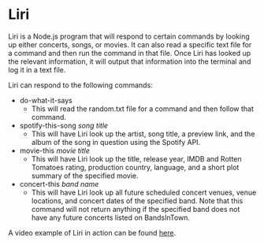 # Liri

Liri is a Node.js program that will respond to certain commands by looking up either concerts, songs, or movies. It can also read a specific text file for a command and then run the command in that file. Once Liri has looked up the relevant information, it will output that information into the terminal and log it in a text file.

Liri can respond to the following commands:

* do-what-it-says
    * This will read the random.txt file for a command and then follow that command.
* spotify-this-song *song title*
    * This will have Liri look up the artist, song title, a preview link, and the album of the song in question using the Spotify API.
* movie-this *movie title*
    * This will have Liri look up the title, release year, IMDB and Rotten Tomatoes rating, production country, language, and a short plot summary of the specified movie.
* concert-this *band name*
    * This will have Liri look up all future scheduled concert venues, venue locations, and concert dates of the specified band. Note that this command will not return anything if the specified band does not have any future concerts listed on BandsInTown.

A video example of Liri in action can be found [here](https://youtu.be/tWTjSYzoLsQ).